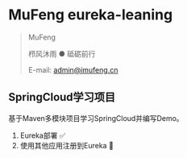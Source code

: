 # MuFeng eureka-leaning

>
> MuFeng 
> 
> 栉风沐雨 ● 砥砺前行 
> 
> E-mail: [admin@imufeng.cn](mailto:admin@imufeng.cn)
> 
## SpringCloud学习项目

基于Maven多模块项目学习SpringCloud并编写Demo。

1. Eureka部署 :white_check_mark:
2. 使用其他应用注册到Eureka :black_square_button:
